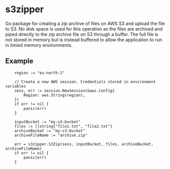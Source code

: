 # s3zipper
Go package for creating a zip archive of files on AWS S3 and upload the file to S3.
No disk space is used for this operation as the files are archived and piped directly to the zip archive file on S3 through a buffer. The full file is not stored in memory but is instead buffered to allow the application to run in limied memory environments.

## Example
```
	region := "eu-north-1"

	// Create a new AWS session. Credentials stored in environment variables
	sess, err := session.NewSession(&aws.Config{
		Region: aws.String(region),
	})
	if err != nil {
		panic(err)
	}

	inputBucket := "my-s3-bucket"
	files := []string{"file1.txt", "file2.txt"}
	archiveBucket := "my-s3-bucket"
	archiveFileName := "archive.zip"

	err = s3zipper.S3Zip(sess, inputBucket, files, archiveBucket, archiveFileName)
	if err != nil {
		panic(err)
	}
```

